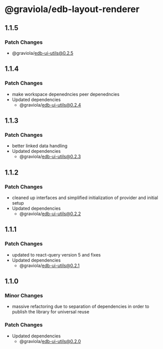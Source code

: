 # @graviola/edb-layout-renderer

## 1.1.5

### Patch Changes

- @graviola/edb-ui-utils@0.2.5

## 1.1.4

### Patch Changes

- make workspace depenedncies peer depenedncies
- Updated dependencies
  - @graviola/edb-ui-utils@0.2.4

## 1.1.3

### Patch Changes

- better linked data handling
- Updated dependencies
  - @graviola/edb-ui-utils@0.2.3

## 1.1.2

### Patch Changes

- cleaned up interfaces and simplified initialization of provider and initial setup
- Updated dependencies
  - @graviola/edb-ui-utils@0.2.2

## 1.1.1

### Patch Changes

- updated to react-query version 5 and fixes
- Updated dependencies
  - @graviola/edb-ui-utils@0.2.1

## 1.1.0

### Minor Changes

- massive refactoring due to separation of dependencies in order to publish the library for universal reuse

### Patch Changes

- Updated dependencies
  - @graviola/edb-ui-utils@0.2.0
